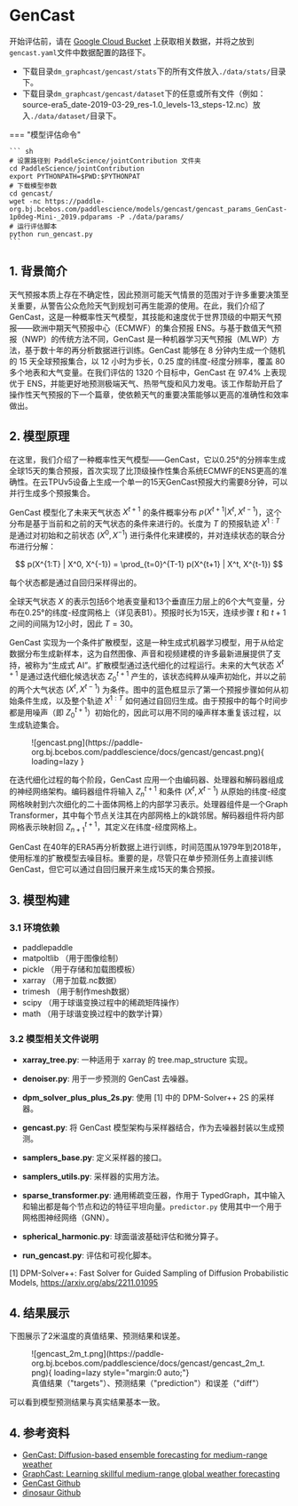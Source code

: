 # GenCast

开始评估前，请在 [Google Cloud Bucket](https://console.cloud.google.com/storage/browser/dm_graphcast) 上获取相关数据，并将之放到`gencast.yaml`文件中数据配置的路径下。

- 下载目录`dm_graphcast/gencast/stats`下的所有文件放入`./data/stats/`目录下。
- 下载目录`dm_graphcast/gencast/dataset`下的任意或所有文件（例如：source-era5_date-2019-03-29_res-1.0_levels-13_steps-12.nc）放入`./data/dataset/`目录下。

=== "模型评估命令"

    ``` sh
    # 设置路径到 PaddleScience/jointContribution 文件夹
    cd PaddleScience/jointContribution
    export PYTHONPATH=$PWD:$PYTHONPAT
    # 下载模型参数
    cd gencast/
    wget -nc https://paddle-org.bj.bcebos.com/paddlescience/models/gencast/gencast_params_GenCast-1p0deg-Mini-_2019.pdparams -P ./data/params/
    # 运行评估脚本
    python run_gencast.py
    ```

## 1. 背景简介

天气预报本质上存在不确定性，因此预测可能天气情景的范围对于许多重要决策至关重要，从警告公众危险天气到规划可再生能源的使用。在此，我们介绍了 GenCast，这是一种概率性天气模型，其技能和速度优于世界顶级的中期天气预报——欧洲中期天气预报中心（ECMWF）的集合预报 ENS。与基于数值天气预报（NWP）的传统方法不同，GenCast 是一种机器学习天气预报（MLWP）方法，基于数十年的再分析数据进行训练。GenCast 能够在 8 分钟内生成一个随机的 15 天全球预报集合，以 12 小时为步长，0.25 度的纬度-经度分辨率，覆盖 80 多个地表和大气变量。在我们评估的 1320 个目标中，GenCast 在 97.4% 上表现优于 ENS，并能更好地预测极端天气、热带气旋和风力发电。该工作帮助开启了操作性天气预报的下一个篇章，使依赖天气的重要决策能够以更高的准确性和效率做出。

## 2. 模型原理

在这里，我们介绍了一种概率性天气模型——GenCast，它以0.25°的分辨率生成全球15天的集合预报，首次实现了比顶级操作性集合系统ECMWF的ENS更高的准确性。在云TPUv5设备上生成一个单一的15天GenCast预报大约需要8分钟，可以并行生成多个预报集合。

GenCast 模型化了未来天气状态 $X^{t+1}$ 的条件概率分布 $p(X^{t+1} | X^t, X^{t-1})$，这个分布是基于当前和之前的天气状态的条件来进行的。长度为 $T$ 的预报轨迹 $X^{1:T}$ 是通过对初始和之前状态 $(X^0, X^{-1})$ 进行条件化来建模的，并对连续状态的联合分布进行分解：

$$
p(X^{1:T} | X^0, X^{-1}) = \prod_{t=0}^{T-1} p(X^{t+1} | X^t, X^{t-1})
$$

每个状态都是通过自回归采样得出的。

全球天气状态 $X$ 的表示包括6个地表变量和13个垂直压力层上的6个大气变量，分布在0.25°的纬度-经度网格上（详见表B1）。预报时长为15天，连续步骤 $t$ 和 $t+1$ 之间的间隔为12小时，因此 $T = 30$。

GenCast 实现为一个条件扩散模型，这是一种生成式机器学习模型，用于从给定数据分布生成新样本，这为自然图像、声音和视频建模的许多最新进展提供了支持，被称为“生成式 AI”。扩散模型通过迭代细化的过程运行。未来的大气状态 $X^{t+1}$ 是通过迭代细化候选状态 $Z_0^{t+1}$ 产生的，该状态纯粹从噪声初始化，并以之前的两个大气状态 $(X^t, X^{t-1})$ 为条件。图中的蓝色框显示了第一个预报步骤如何从初始条件生成，以及整个轨迹 $X^{1:T}$ 如何通过自回归生成。由于预报中的每个时间步都是用噪声（即 $Z_0^{t+1}$）初始化的，因此可以用不同的噪声样本重复该过程，以生成轨迹集合。

<figure markdown>
  ![gencast.png](https://paddle-org.bj.bcebos.com/paddlescience/docs/gencast/gencast.png){ loading=lazy }
</figure>

在迭代细化过程的每个阶段，GenCast 应用一个由编码器、处理器和解码器组成的神经网络架构。编码器组件将输入 $Z_n^{t+1}$ 和条件 $(X^t, X^{t-1})$ 从原始的纬度-经度网格映射到六次细化的二十面体网格上的内部学习表示。处理器组件是一个Graph Transformer，其中每个节点关注其在内部网格上的k跳邻居。解码器组件将内部网格表示映射回 $Z_{n+1}^{t+1}$，其定义在纬度-经度网格上。

GenCast 在40年的ERA5再分析数据上进行训练，时间范围从1979年到2018年，使用标准的扩散模型去噪目标。重要的是，尽管只在单步预测任务上直接训练GenCast，但它可以通过自回归展开来生成15天的集合预报。

## 3. 模型构建

### 3.1 环境依赖

* paddlepaddle
* matpoltlib （用于图像绘制）
* pickle （用于存储和加载图模板）
* xarray （用于加载.nc数据）
* trimesh （用于制作mesh数据）
* scipy （用于球谐变换过程中的稀疏矩阵操作）
* math （用于球谐变换过程中的数学计算）

### 3.2 模型相关文件说明

- **xarray_tree.py**: 一种适用于 xarray 的 tree.map_structure 实现。

- **denoiser.py**: 用于一步预测的 GenCast 去噪器。

- **dpm_solver_plus_plus_2s.py**: 使用 [1] 中的 DPM-Solver++ 2S 的采样器。

- **gencast.py**: 将 GenCast 模型架构与采样器结合，作为去噪器封装以生成预测。

- **samplers_base.py**: 定义采样器的接口。

- **samplers_utils.py**: 采样器的实用方法。

- **sparse_transformer.py**: 通用稀疏变压器，作用于 TypedGraph，其中输入和输出都是每个节点和边的特征平坦向量。`predictor.py` 使用其中一个用于网格图神经网络（GNN）。

- **spherical_harmonic.py**: 球面谐波基础评估和微分算子。

- **run_gencast.py**: 评估和可视化脚本。

[1] DPM-Solver++: Fast Solver for Guided Sampling of Diffusion Probabilistic Models, https://arxiv.org/abs/2211.01095

## 4. 结果展示

下图展示了2米温度的真值结果、预测结果和误差。

<figure markdown>
  ![gencast_2m_t.png](https://paddle-org.bj.bcebos.com/paddlescience/docs/gencast/gencast_2m_t.png){ loading=lazy style="margin:0 auto;"}
  <figcaption>真值结果（"targets"）、预测结果（"prediction"）和误差（"diff"）</figcaption>
</figure>

可以看到模型预测结果与真实结果基本一致。

## 4. 参考资料

* [GenCast: Diffusion-based ensemble forecasting for medium-range weather](https://arxiv.org/abs/2312.15796)
* [GraphCast: Learning skillful medium-range global weather forecasting](https://arxiv.org/abs/2212.12794)
* [GenCast Github](https://github.com/deepmind/graphcast)
* [dinosaur Github](https://github.com/neuralgcm/dinosaur)
